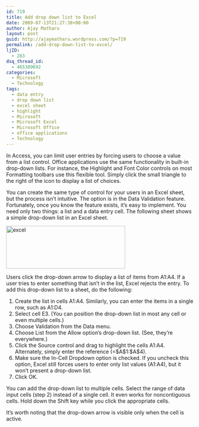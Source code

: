 ```yaml
---
id: 719
title: Add drop down list to Excel
date: 2009-07-13T21:27:38+00:00
author: Ajay Matharu
layout: post
guid: http://ajaymatharu.wordpress.com/?p=719
permalink: /add-drop-down-list-to-excel/
ljID:
  - 283
dsq_thread_id:
  - 465389692
categories:
  - Microsoft
  - Technology
tags:
  - data entry
  - drop down list
  - excel sheet
  - highlight
  - Microsoft
  - Microsoft Excel
  - Microsoft Office
  - office applications
  - Technology
---
```

<div class="entry">
  <p>
    In Access, you can limit user entries by forcing users to choose a value from a list control. Office applications use the same functionality in built-in drop-down lists. For instance, the Highlight and Font Color controls on most Formatting toolbars use this flexible tool. Simply click the small triangle to the right of the icon to display a list of choices.
  </p>
  
  <p>
    You can create the same type of control for your users in an Excel sheet, but the process isn’t intuitive. The option is in the Data Validation feature. Fortunately, once you know the feature exists, it’s easy to implement. You need only two things: a list and a data entry cell. The following sheet shows a simple drop-down list in an Excel sheet.
  </p>
  
  <p>
    <img class="aligncenter size-full wp-image-720" title="excel" src="http://ajaymatharu.files.wordpress.com/2008/12/excel.jpg" alt="excel" width="320" height="115" />
  </p>
  
  <p>
    Users click the drop-down arrow to display a list of items from A1:A4. If a user tries to enter something that isn’t in the list, Excel rejects the entry. To add this drop-down list to a sheet, do the following:
  </p>
  
  <ol>
    <li>
      Create the list in cells A1:A4. Similarly, you can enter the items in a single row, such as A1:D4.
    </li>
    <li>
      Select cell E3. (You can position the drop-down list in most any cell or even multiple cells.)
    </li>
    <li>
      Choose Validation from the Data menu.
    </li>
    <li>
      Choose List from the Allow option’s drop-down list. (See, they’re everywhere.)
    </li>
    <li>
      Click the Source control and drag to highlight the cells A1:A4. Alternately, simply enter the reference (=$A$1:$A$4).
    </li>
    <li>
      Make sure the In-Cell Dropdown option is checked. If you uncheck this option, Excel still forces users to enter only list values (A1:A4), but it won’t present a drop-down list.
    </li>
    <li>
      Click OK.
    </li>
  </ol>
  
  <p>
    You can add the drop-down list to multiple cells. Select the range of data input cells (step 2) instead of a single cell. It even works for noncontiguous cells. Hold down the Shift key while you click the appropriate cells.
  </p>
  
  <p>
    It’s worth noting that the drop-down arrow is visible only when the cell is active.
  </p>
</div>

<!-- /entry -->